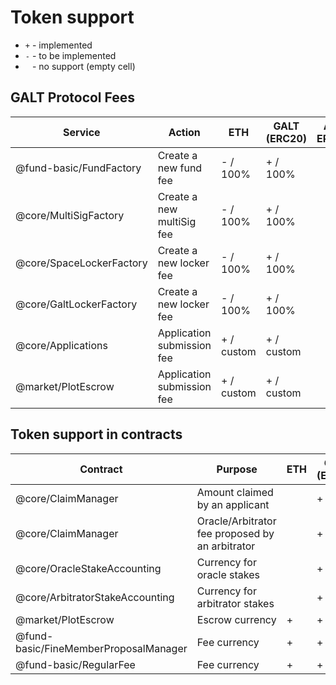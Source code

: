 # Token support

* `+`	- implemented
* `-` -	to be implemented
* ` ` - no support (empty cell)

## GALT Protocol Fees

| Service| Action | ETH| 	GALT (ERC20)| 	Any ERC20 |
| -- | -- | -- | -- | -- |
| @fund-basic/FundFactory	| Create a new fund fee	| - / 100%	| + / 100%	| 
| @core/MultiSigFactory	| Create a new multiSig fee	| - / 100%	| + / 100%	| 
| @core/SpaceLockerFactory	| Create a new locker fee	| - / 100%	| + / 100%	| 
| @core/GaltLockerFactory	| Create a new locker fee	| - / 100%	| + / 100%	| 
| @core/Applications	| Application submission fee	| + / custom	| + / custom	| 
| @market/PlotEscrow	| Application submission fee	| + / custom	| + / custom	| 
				
				
				
## Token support in contracts

| Contract	| Purpose	| ETH	| GALT (ERC20)	| Any ERC20 |
| -- | -- | -- | -- | -- |
| @core/ClaimManager	| Amount claimed by an applicant	| 		| + | | 
| @core/ClaimManager	| Oracle/Arbitrator fee proposed by an arbitrator		| 	| +| | 
| @core/OracleStakeAccounting	| Currency for oracle stakes	| 		| +| | 
| @core/ArbitratorStakeAccounting	| Currency for arbitrator stakes | 	|+ | | 
| @market/PlotEscrow	| Escrow currency	| +	| +	| + | 
| @fund-basic/FineMemberProposalManager	| Fee currency	| +	| +	| + |
| @fund-basic/RegularFee | Fee currency | +	| +	| + |
